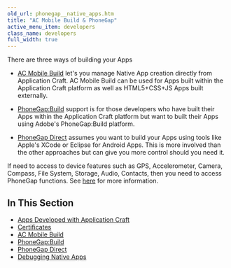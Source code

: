 ```yaml
---
old_url: phonegap__native_apps.htm
title: "AC Mobile Build & PhoneGap"
active_menu_item: developers
class_name: developers
full_width: true
---
```



There are three ways of building your Apps

 - [AC Mobile Build](/developers/documentation/ac-mobile-build-phonegap/ac-mobile-build/) let's you manage Native App creation directly from Application Craft. AC Mobile Build can be used for Apps built within the Application Craft platform as well as HTML5+CSS+JS Apps built externally.

 - [PhoneGap:Build](/developers/documentation/ac-mobile-build-phonegap/phonegapbuild/) support is for those developers who have built their Apps within the Application Craft platform but want to built their Apps using Adobe's PhoneGap:Build platform.

 - [PhoneGap Direct](/developers/documentation/ac-mobile-build-phonegap/phonegap-direct) assumes you want to build your Apps using tools like Apple's XCode or Eclipse for Android Apps. This is more involved than the other approaches but can give you more control should you need it.
 
If need to access to device features such as GPS, Accelerometer, Camera, Compass, File System, Storage, Audio, Contacts, then you need to access PhoneGap functions. See [here](/developers/documentation/ac-mobile-build-phonegap/apps-developed-with-application-craft/phonegap-functions/) for more information.

## In This Section

 - [Apps Developed with Application Craft](/developers/documentation/ac-mobile-build-phonegap/apps-developed-with-application-craft/)
 - [Certificates](/developers/documentation/ac-mobile-build-phonegap/certificates/)
 - [AC Mobile Build](/developers/documentation/ac-mobile-build-phonegap/ac-mobile-build/)
 - [PhoneGap:Build](/developers/documentation/ac-mobile-build-phonegap/phonegapbuild/)
 - [PhoneGap Direct](/developers/documentation/ac-mobile-build-phonegap/phonegap-direct)
 - [Debugging Native Apps](/developers/documentation/ac-mobile-build-phonegap/debugging-native-apps)
